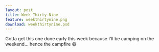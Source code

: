 ```yaml
---
layout: post
title: Week Thirty-Nine
feature: weekthirtynine.png
download: weekthirtynine.psd
---
```

Gotta get this one done early this week because I'll be camping on the weekend... hence the campfire :smile: